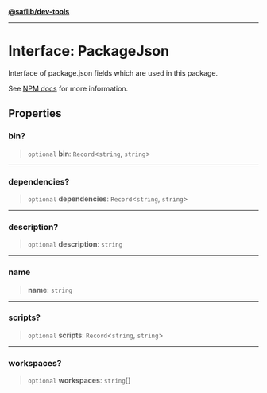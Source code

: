 [**@saflib/dev-tools**](../index.md)

***

# Interface: PackageJson

Interface of package.json fields which are used in this package.

See [NPM docs](https://docs.npmjs.com/cli/v10/configuring-npm/package-json)
for more information.

## Properties

### bin?

> `optional` **bin**: `Record`\<`string`, `string`\>

***

### dependencies?

> `optional` **dependencies**: `Record`\<`string`, `string`\>

***

### description?

> `optional` **description**: `string`

***

### name

> **name**: `string`

***

### scripts?

> `optional` **scripts**: `Record`\<`string`, `string`\>

***

### workspaces?

> `optional` **workspaces**: `string`[]
